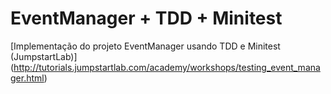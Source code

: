 EventManager + TDD + Minitest
=============================

[Implementação do projeto EventManager usando TDD e Minitest (JumpstartLab)] (http://tutorials.jumpstartlab.com/academy/workshops/testing_event_manager.html)
